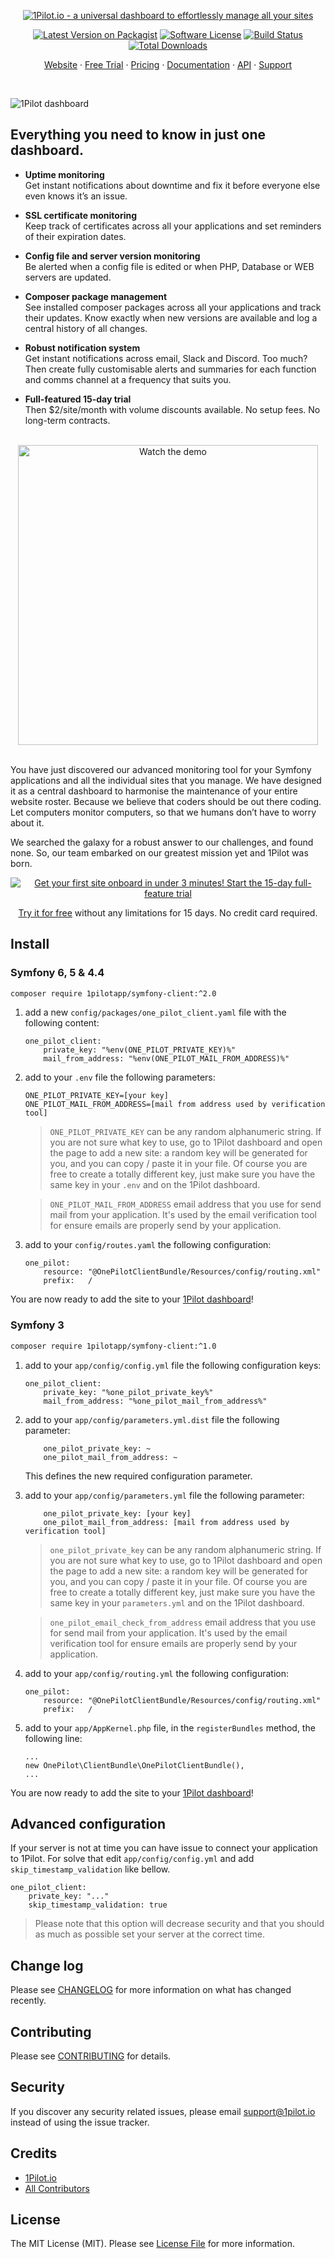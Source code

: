 <p align="center">
  <a href="https://1pilot.io/symfony"><img src="https://1pilot.io/assets/images/repos/1pilot_logo_symfony.png" alt="1Pilot.io - a universal dashboard to effortlessly manage all your sites"></a>
</p>

<p align="center">
<a href="https://packagist.org/packages/1pilotapp/symfony-client"><img alt="Latest Version on Packagist" src="https://img.shields.io/packagist/v/1pilotapp/symfony-client.svg?style=flat-square"></a>
<a href="https://github.com/1PilotApp/symfony-client/blob/master/LICENSE.md"><img alt="Software License" src="https://img.shields.io/badge/license-MIT-brightgreen.svg?style=flat-square"></a>
<a href="https://github.com/1PilotApp/symfony-client/actions"><img alt="Build Status" src="https://img.shields.io/github/actions/workflow/status/1PilotApp/symfony-client/tests.yml?branch=2.x&label=tests&style=flat-square"></a>
<a href="https://packagist.org/packages/1PilotApp/symfony-client"><img alt="Total Downloads" src="https://img.shields.io/packagist/dt/1pilotapp/symfony-client.svg?style=flat-square"></a>
</p>

<p align="center">
  <a href="https://1pilot.io/symfony">Website</a>
  <span> · </span>
  <a href="https://app.1pilot.io/register">Free Trial</a>
  <span> · </span>
  <a href="https://1pilot.io/#pricing">Pricing</a>
  <span> · </span>
  <a href="https://docs.1pilot.io/setup/symfony" target="_blank" >Documentation</a>
  <span> · </span>
  <a href="https://docs.1pilot.io/api/introduction" target="_blank">API</a>
  <span> · </span>
  <a href="mailto:support@1pilot.io" target="_blank">Support</a>
</p><br>

![1Pilot dashboard](https://1pilot.io/assets/images/repos/dashboard_2022.png)

## Everything you need to know in just one dashboard.

- **Uptime monitoring**<br> Get instant notifications about downtime and fix it before everyone else even knows it’s an issue.

- **SSL certificate monitoring**<br> Keep track of certificates across all your applications and set reminders of their expiration dates.
- **Config file and server version monitoring**<br> Be alerted when a config file is edited or when PHP, Database or WEB servers are updated.

- **Composer package management**<br> See installed composer packages across all your applications and track their updates. Know exactly when new versions are available and log a central history of all changes.

- **Robust notification system**<br> Get instant notifications across email, Slack and Discord. Too much? Then create fully customisable alerts and summaries for each function and comms channel at a frequency that suits you.

- **Full-featured 15-day trial**<br> Then $2/site/month with volume discounts available. No setup fees. No long-term contracts.

<p align="center">
<br><a href="https://www.youtube.com/watch?v=-xmmjuPV5Dw" target="_blank">
   <img width="480" src="https://1pilot.io/assets/images/repos/1pilot_github_video_w480.png" alt="Watch the demo">
</a><br><br>
</p>

You have just discovered our advanced monitoring tool for your Symfony applications and all the individual sites that you manage. We have designed it as a central dashboard to harmonise the maintenance of your entire website roster. Because we believe that coders should be out there coding. Let computers monitor computers, so that we humans don’t have to worry about it.

We searched the galaxy for a robust answer to our challenges, and found none. So, our team embarked on our greatest mission yet and 1Pilot was born.

<p align="center">
<a href="https://app.1pilot.io/register"><img src="https://1pilot.io/assets/images/repos/free_trial_2022.jpg" alt="Get your first site onboard in under 3 minutes! Start the 15-day full-feature trial"></a>
</p>

<p align="center">
<a href="https://app.1pilot.io/register">Try it for free</a> without any limitations for 15 days. No credit card required.
</p>

## Install

### Symfony 6, 5 & 4.4

``` bash
composer require 1pilotapp/symfony-client:^2.0
```

1. add a new `config/packages/one_pilot_client.yaml` file with the following content:
    ```
    one_pilot_client:
        private_key: "%env(ONE_PILOT_PRIVATE_KEY)%"
        mail_from_address: "%env(ONE_PILOT_MAIL_FROM_ADDRESS)%"
    ```

2. add to your `.env` file the following parameters:
    ```    
    ONE_PILOT_PRIVATE_KEY=[your key]
    ONE_PILOT_MAIL_FROM_ADDRESS=[mail from address used by verification tool]
    ```
    > `ONE_PILOT_PRIVATE_KEY` can be any random alphanumeric string. If you are not sure what key to use, go to 1Pilot dashboard and open the page to add a new site: a random key will be generated for you, and you can copy / paste it in your file. Of course you are free to create a totally different key, just make sure you have the same key in your `.env` and on the 1Pilot dashboard. 

    > `ONE_PILOT_MAIL_FROM_ADDRESS` email address that you use for send mail from your application. It's used by the email verification tool for ensure emails are properly send by your application. 

3. add to your `config/routes.yaml` the following configuration:
    ```
    one_pilot:
        resource: "@OnePilotClientBundle/Resources/config/routing.xml"
        prefix:   /
    ```

You are now ready to add the site to your [1Pilot dashboard](https://app.1pilot.io/sites/create)!

### Symfony 3

``` bash
composer require 1pilotapp/symfony-client:^1.0
```

1. add to your `app/config/config.yml` file the following configuration keys:
    ```
    one_pilot_client:
        private_key: "%one_pilot_private_key%"
        mail_from_address: "%one_pilot_mail_from_address%"
    ```

2. add to your `app/config/parameters.yml.dist` file the following parameter:
    ```
        one_pilot_private_key: ~
        one_pilot_mail_from_address: ~
    ```
    
   This defines the new required configuration parameter.
    
3. add to your `app/config/parameters.yml` file the following parameter: 

    ```
        one_pilot_private_key: [your key]
        one_pilot_mail_from_address: [mail from address used by verification tool]
    ```
    
    > `one_pilot_private_key` can be any random alphanumeric string. If you are not sure what key to use, go to 1Pilot dashboard and open the page to add a new site: a random key will be generated for you, and you can copy / paste it in your file. Of course you are free to create a totally different key, just make sure you have the same key in your `parameters.yml` and on the 1Pilot dashboard.

    > `one_pilot_email_check_from_address` email address that you use for send mail from your application. It's used by the email verification tool for ensure emails are properly send by your application. 

4. add to your `app/config/routing.yml` the following configuration:
    ```
    one_pilot:
        resource: "@OnePilotClientBundle/Resources/config/routing.xml"
        prefix:   /
    ```

5. add to your `app/AppKernel.php` file, in the `registerBundles` method, the following line:
    ```
    ...
    new OnePilot\ClientBundle\OnePilotClientBundle(),
    ...
    ```

You are now ready to add the site to your [1Pilot dashboard](https://app.1pilot.io/sites/create)!

## Advanced configuration
If your server is not at time you can have issue to connect your application to 1Pilot. For solve that edit `app/config/config.yml` and add `skip_timestamp_validation` like bellow.
```
one_pilot_client:
    private_key: "..."
    skip_timestamp_validation: true
```
> Please note that this option will decrease security and that you should as much as possible set your server at the correct time.

## Change log

Please see [CHANGELOG](CHANGELOG.md) for more information on what has changed recently.

## Contributing

Please see [CONTRIBUTING](CONTRIBUTING.md) for details.

## Security

If you discover any security related issues, please email support@1pilot.io instead of using the issue tracker.

## Credits

- [1Pilot.io](https://github.com/1PilotApp)
- [All Contributors](https://github.com/1PilotApp/symfony-client/contributors)

## License

The MIT License (MIT). Please see [License File](LICENSE.md) for more information.
